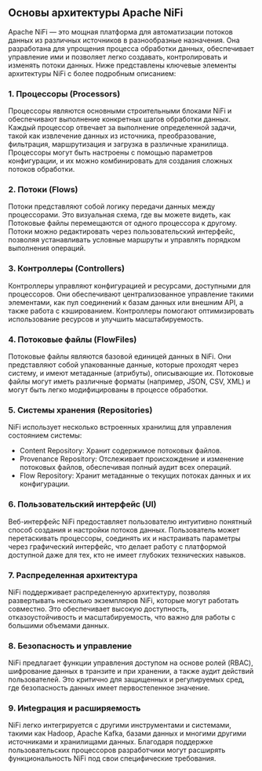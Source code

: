 ## Основы архитектуры Apache NiFi

Apache NiFi — это мощная платформа для автоматизации потоков данных из различных источников в разнообразные назначения. Она разработана для упрощения процесса обработки данных, обеспечивает управление ими и позволяет легко создавать, контролировать и изменять потоки данных. Ниже представлены ключевые элементы архитектуры NiFi с более подробным описанием:

### 1. Процессоры (Processors)
Процессоры являются основными строительными блоками NiFi и обеспечивают выполнение конкретных шагов обработки данных. Каждый процессор отвечает за выполнение определенной задачи, такой как извлечение данных из источника, преобразование, фильтрация, маршрутизация и загрузка в различные хранилища. Процессоры могут быть настроены с помощью параметров конфигурации, и их можно комбинировать для создания сложных потоков обработки.

### 2. Потоки (Flows)
Потоки представляют собой логику передачи данных между процессорами. Это визуальная схема, где вы можете видеть, как Потоковые файлы перемещаются от одного процессора к другому. Потоки можно редактировать через пользовательский интерфейс, позволяя устанавливать условные маршруты и управлять порядком выполнения операций.

### 3. Контроллеры (Controllers)
Контроллеры управляют конфигурацией и ресурсами, доступными для процессоров. Они обеспечивают централизованное управление такими элементами, как пул соединений к базам данных или внешним API, а также работа с кэшированием. Контроллеры помогают оптимизировать использование ресурсов и улучшить масштабируемость.

### 4. Потоковые файлы (FlowFiles)
Потоковые файлы являются базовой единицей данных в NiFi. Они представляют собой упакованные данные, которые проходят через систему, и имеют метаданные (атрибуты), описывающие их. Потоковые файлы могут иметь различные форматы (например, JSON, CSV, XML) и могут быть легко модифицированы в процессе обработки.

### 5. Системы хранения (Repositories)
NiFi использует несколько встроенных хранилищ для управления состоянием системы:
- Content Repository: Хранит содержимое потоковых файлов.
- Provenance Repository: Отслеживает происхождение и изменение потоковых файлов, обеспечивая полный аудит всех операций.
- Flow Repository: Хранит метаданные о текущих потоках данных и их конфигурации.

### 6. Пользовательский интерфейс (UI)
Веб-интерфейс NiFi предоставляет пользователю интуитивно понятный способ создания и настройки потоков данных. Пользователь может перетаскивать процессоры, соединять их и настраивать параметры через графический интерфейс, что делает работу с платформой доступной даже для тех, кто не имеет глубоких технических навыков.

### 7. Распределенная архитектура
NiFi поддерживает распределенную архитектуру, позволяя развертывать несколько экземпляров NiFi, которые могут работать совместно. Это обеспечивает высокую доступность, отказоустойчивость и масштабируемость, что важно для работы с большими объемами данных.

### 8. Безопасность и управление
NiFi предлагает функции управления доступом на основе ролей (RBAC), шифрование данных в транзите и при хранении, а также аудит действий пользователей. Это критично для защищенных и регулируемых сред, где безопасность данных имеет первостепенное значение.

### 9. Инtegрация и расширяемость
NiFi легко интегрируется с другими инструментами и системами, такими как Hadoop, Apache Kafka, базами данных и многими другими источниками и хранилищами данных. Благодаря поддержке пользовательских процессоров разработчики могут расширять функциональность NiFi под свои специфические требования.
